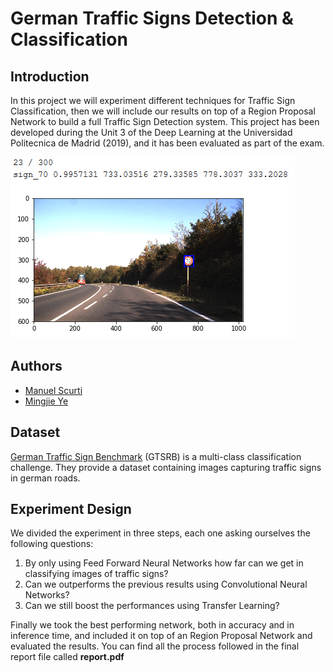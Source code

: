 # German Traffic Signs Detection & Classification
## Introduction
In this project we will experiment different techniques for Traffic Sign Classification, then we will include our results on top of a Region Proposal Network to build a full Traffic Sign Detection system. 
This project has been developed during the Unit 3 of the Deep Learning at the Universidad Politecnica de Madrid (2019), and it has been evaluated as part of the exam.

![example1](examples/1.png)

## Authors
- [Manuel Scurti](https://github.com/return00000)
- [Mingjie Ye](https://github.com/Matthew-Ye)

## Dataset
[German Traffic Sign Benchmark](http://benchmark.ini.rub.de/?section=gtsrb&subsection=dataset) (GTSRB) is a multi-class classification challenge. They provide a dataset containing images capturing traffic signs in german roads.

## Experiment Design 
We divided the experiment in three steps, each one asking ourselves the following questions:
1. By only using Feed Forward Neural Networks how far can we get in classifying images of traffic signs?
2. Can we outperforms the previous results using Convolutional Neural Networks?
3. Can we still boost the performances using Transfer Learning?

Finally we took the best performing network, both in accuracy and in inference time, and included it on top of an Region Proposal Network and evaluated the results.
You can find all the process followed in the final report file called **report.pdf**
